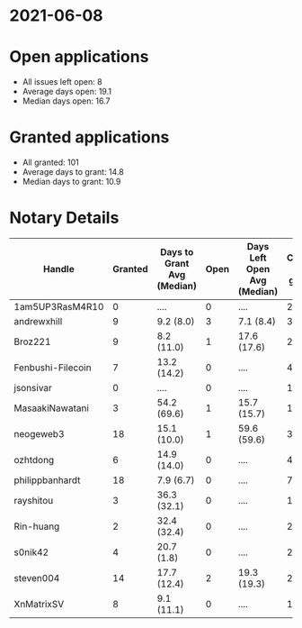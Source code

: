 2021-06-08
==========

# Open applications

- All issues left open: 8
- Average days open: 19.1
- Median days open: 16.7

# Granted applications

- All granted: 101
- Average days to grant: 14.8
- Median days to grant: 10.9

# Notary Details

| Handle            |   Granted | Days to Grant Avg (Median)   |   Open | Days Left Open Avg (Median)   |   Closed (no grant) |
|-------------------|-----------|------------------------------|--------|-------------------------------|---------------------|
| 1am5UP3RasM4R10   |         0 | ....                         |      0 | ....                          |                   2 |
| andrewxhill       |         9 | 9.2  (8.0)                   |      3 | 7.1  (8.4)                    |                  33 |
| Broz221           |         9 | 8.2  (11.0)                  |      1 | 17.6  (17.6)                  |                  25 |
| Fenbushi-Filecoin |         7 | 13.2  (14.2)                 |      0 | ....                          |                  45 |
| jsonsivar         |         0 | ....                         |      0 | ....                          |                  13 |
| MasaakiNawatani   |         3 | 54.2  (69.6)                 |      1 | 15.7  (15.7)                  |                  19 |
| neogeweb3         |        18 | 15.1  (10.0)                 |      1 | 59.6  (59.6)                  |                  35 |
| ozhtdong          |         6 | 14.9  (14.0)                 |      0 | ....                          |                  42 |
| philippbanhardt   |        18 | 7.9  (6.7)                   |      0 | ....                          |                  73 |
| rayshitou         |         3 | 36.3  (32.1)                 |      0 | ....                          |                  11 |
| Rin-huang         |         2 | 32.4  (32.4)                 |      0 | ....                          |                   2 |
| s0nik42           |         4 | 20.7  (1.8)                  |      0 | ....                          |                  20 |
| steven004         |        14 | 17.7  (12.4)                 |      2 | 19.3  (19.3)                  |                  27 |
| XnMatrixSV        |         8 | 9.1  (11.1)                  |      0 | ....                          |                  15 |